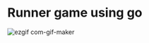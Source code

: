 # Runner game using go
![ezgif com-gif-maker](https://user-images.githubusercontent.com/23313008/197775535-83fb3509-38c5-4845-9663-d21b4e82c5db.gif)
